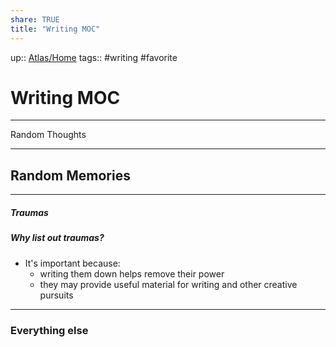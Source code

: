 ```yaml
---
share: TRUE
title: "Writing MOC"
---
```

up:: [Atlas/Home](../Home.md)
tags::  #writing #favorite 

# Writing MOC
---
Random Thoughts

---
## Random  Memories


---
##### Traumas
##### Why list out traumas?
- It's important because:
	- writing them down helps remove their power
	- they may provide useful material for writing and other creative pursuits
---


### Everything else
